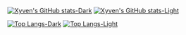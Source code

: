 [![Xyven's GitHub stats-Dark](https://github-readme-stats-xyven1s-projects.vercel.app/api?username=xyven1&show_icons=true&hide_rank=true&theme=dark#gh-dark-mode-only)](https://github.com/anuraghazra/github-readme-stats#gh-dark-mode-only)
[![Xyven's GitHub stats-Light](https://github-readme-stats-xyven1s-projects.vercel.app/api?username=xyven1&hide_rank=true&theme=default#gh-light-mode-only)](https://github.com/anuraghazra/github-readme-stats#gh-light-mode-only)

[![Top Langs-Dark](https://github-readme-stats-xyven1s-projects.vercel.app/api/top-langs/?username=xyven1&theme=dark&langs_count=14&layout=compact&size_weight=.75&count_weight=.25&hide=jupyter%20notebook,tex#gh-dark-mode-only)](https://github.com/xyven1/github-readme-stats#gh-dark-mode-only)
[![Top Langs-Light](https://github-readme-stats-xyven1s-projects.vercel.app/api/top-langs/?username=xyven1&theme=default&langs_count=14&layout=compact&size_weight=.75&count_weight=.25&hide=jupyter%20notebook,tex#gh-light-mode-only)](https://github.com/xyven1/github-readme-stats#gh-light-mode-only)
